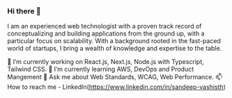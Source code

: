 ### Hi there 👋
I am an experienced web technologist with a proven track record of conceptualizing and building applications from the ground up, with a particular focus on scalability. With a background rooted in the fast-paced world of startups, I bring a wealth of knowledge and expertise to the table.

🔭 I’m currently working on React.js, Next.js, Node.js with Typescript, Tailwind CSS.
🌱 I’m currently learning AWS, DevOps and Product Mangement
💬 Ask me about Web Standards, WCAG, Web Performance.
📫 How to reach me - LinkedIn(https://www.linkedin.com/in/sandeep-vashisth)
<!--
**svashisth07/svashisth07** is a ✨ _special_ ✨ repository because its `README.md` (this file) appears on your GitHub profile.

Here are some ideas to get you started:

- 🔭 I’m currently working on ...
- 🌱 I’m currently learning ...
- 👯 I’m looking to collaborate on ...
- 🤔 I’m looking for help with ...
- 💬 Ask me about ...
- 📫 How to reach me: ...
- 😄 Pronouns: ...
- ⚡ Fun fact: ...
-->
